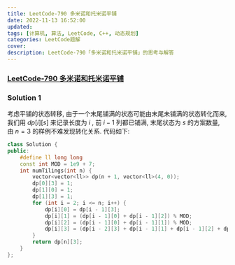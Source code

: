 ```yaml
---
title: LeetCode-790 多米诺和托米诺平铺 
date: 2022-11-13 16:52:00
updated:
tags: [计算机, 算法, LeetCode, C++, 动态规划]
categories: LeetCode题解
cover: 
description: LeetCode-790「多米诺和托米诺平铺」的思考与解答
---
```

### [LeetCode-790 多米诺和托米诺平铺](https://leetcode.cn/problems/domino-and-tromino-tiling/)

### Solution 1
考虑平铺的状态转移, 由于一个末尾铺满的状态可能由末尾未铺满的状态转化而来, 我们用 $dp[i][s]$ 来记录长度为 $i$ , 前 $i - 1$ 列都已铺满, 末尾状态为 $s$ 的方案数量, 由 $n = 3$ 的样例不难发现转化关系.
代码如下:
```C++
class Solution {
public:
    #define ll long long
    const int MOD = 1e9 + 7;
    int numTilings(int n) {
        vector<vector<ll>> dp(n + 1, vector<ll>(4, 0));
        dp[0][3] = 1;
        dp[1][0] = 1;
        dp[1][3] = 1;
        for (int i = 2; i <= n; i++) {
            dp[i][0] = dp[i - 1][3];
            dp[i][1] = (dp[i - 1][0] + dp[i - 1][2]) % MOD;
            dp[i][2] = (dp[i - 1][0] + dp[i - 1][1]) % MOD;
            dp[i][3] = (dp[i - 2][3] + dp[i - 1][1] + dp[i - 1][2] + dp[i - 1][3]) % MOD;
        } 
        return dp[n][3];
    }
};
```